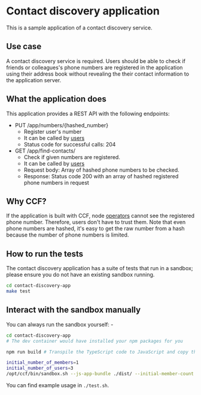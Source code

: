 # Contact discovery application

This is a sample application of a contact discovery service.

## Use case

A contact discovery service is required.
Users should be able to check if friends or colleagues's phone numbers are registered in the application using their address book without revealing
the their contact information to the application server.

## What the application does

This application provides a REST API with the following endpoints:

- PUT /app/numbers/{hashed_number}
  - Register user's number
  - It can be called by [users](https://microsoft.github.io/CCF/main/overview/glossary.html#term-Users)
  - Status code for successful calls: 204
- GET /app/find-contacts/
  - Check if given numbers are registered.
  - It can be called by [users](https://microsoft.github.io/CCF/main/overview/glossary.html#term-Users)
  - Request body: Array of hashed phone numbers to be checked.
  - Response: Status code 200 with an array of hashed registered phone numbers in request

## Why CCF?

If the application is built with CCF, node [operators](https://microsoft.github.io/CCF/main/overview/glossary.html#term-Operators) cannot see the registered phone number. Therefore, users don't have to trust them. Note
that even phone numbers are hashed, it's easy to get the raw number from a hash because the number of phone numbers is limited.

## How to run the tests

The contact discovery application has a suite of tests that run in a sandbox; please ensure you do not have an existing sandbox running.

```bash
cd contact-discovery-app
make test
```

## Interact with the sandbox manually

You can always run the sandbox yourself: -

```bash
cd contact-discovery-app
# The dev container would have installed your npm packages for you

npm run build # Transpile the TypeScript code to JavaScript and copy the output to `dist` directory

initial_number_of_members=1
initial_number_of_users=3
/opt/ccf/bin/sandbox.sh --js-app-bundle ./dist/ --initial-member-count $initial_number_of_members --initial-user-count $initial_number_of_users
```

You can find example usage in `./test.sh`.
